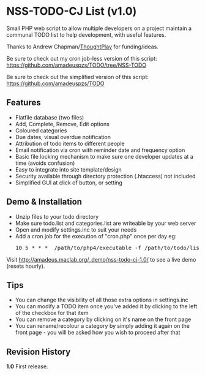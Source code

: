 NSS-TODO-CJ List (v1.0)
=======================

Small PHP web script to allow multiple developers on a project maintain a communal TODO list to help development, with useful features.

Thanks to Andrew Chapman/<a href="http://www.thoughtplay.com/">ThoughtPlay</a> for funding/ideas.

Be sure to check out my cron job-less version of this script: https://github.com/amadeuspzs/TODO/tree/NSS-TODO

Be sure to check out the simplified version of this script: https://github.com/amadeuspzs/TODO

Features
--------
<ul>
<li>Flatfile database (two files)</li>
<li>Add, Complete, Remove, Edit options</li>
<li>Coloured categories</li>
<li>Due dates, visual overdue notification</li>
<li>Attribution of todo items to different people</li>
<li>Email notification via cron with reminder date and frequency option</li>
<li>Basic file locking mechanism to make sure one developer updates at a time (avoids confusion)</li>
<li>Easy to integrate into site template/design</li>
<li>Security available through directory protection (.htaccess) not included</li>
<li>Simplified GUI at click of button, or setting</li>
</ul>

Demo & Installation
-------------
<ul>
<li>Unzip files to your todo directory</li>
<li>Make sure todo.list and categories.list are writeable by your web server</li>
<li>Open and modify settings.inc to suit your needs</li>
<li>Add a cron job for the execution of "cron.php" once per day eg:
<pre>
10 5 * * *	/path/to/php4/executable -f /path/to/todo/list/cron.php
</pre></li>
</ul>

Visit http://amadeus.maclab.org/_demo/nss-todo-cj-1.0/ to see a live demo (resets hourly).

Tips
----

<ul>
<li>You can change the visibility of all those extra options in settings.inc</li>
<li>You can modify a TODO item once you've added it by clicking to the left of the checkbox for that item</li>
<li>You can remove a category by clicking on it's name on the front page</li>
<li>You can rename/recolour a category by simply adding it again on the front page - you will be asked how you wish to proceed after that</li>
</ul>

Revision History
----------------
<p><b>1.0</b>
First release.</p>
